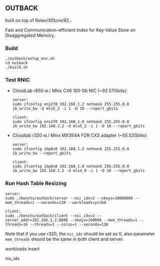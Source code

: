 ## OUTBACK
built on top of Rolex/XStore/R2..

Fast and Communication-efficient Index for Key-Value Store on Disaggregated Memory.

### Build
```
./outback/setup_env.sh
cd outback
./build.sh
```

### Test RNIC
* CloudLab r650 w./ Mlnx CX6 100 Gb NIC (~92.57Gbits):
    ```
    server:
    sudo ifconfig ens2f0 192.168.1.2 netmask 255.255.0.0
    ib_write_bw -d mlx5_2 -i 1 -D 10 --report_gbits
    ```
    ```
    client:
    sudo ifconfig ens2f0 192.168.1.0 netmask 255.255.0.0
    ib_write_bw 192.168.1.2 -d mlx5_2 -i 1 -D 10 --report_gbits
    ```
* Cloudlab r320 w./ Mlnx MX354A FDR CX3 adapter (~55.52Gbits):
    ```
    server:
    sudo ifconfig ibp8s0 192.168.1.2 netmask 255.255.0.0
    ib_write_bw --report_gbits
    ```
    ```
    client:
    sudo ifconfig ibp8s0 192.168.1.0 netmask 255.255.0.0
    ib_write_bw 192.168.1.2 -d mlx4_0 -i 1 -D 10 --report_gbits
    ```

### Run Hash Table Resizing
```
server:
sudo ./benchs/outback/server --nic_idx=2 --nkeys=10000000 --mem_threads=1 --seconds=120 --workloads=ycsbd
```
``` 
client: 
sudo ./benchs/outback/client --nic_idx=2 --server_addr=192.168.1.2:8888 --nkeys=100000 --mem_threads=1 --threads=16 --threads=1 --coros=1 --seconds=120
```
Note that if you use r320, the ```nic_idx``` should be set as 0, also parameter ```mem_threads``` should be the same in both client and server. 

workloads insert

nix_idx
